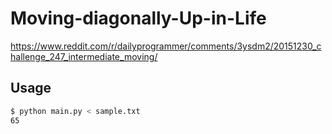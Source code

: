 # Moving-diagonally-Up-in-Life
https://www.reddit.com/r/dailyprogrammer/comments/3ysdm2/20151230_challenge_247_intermediate_moving/

## Usage
```sh
$ python main.py < sample.txt
65
```